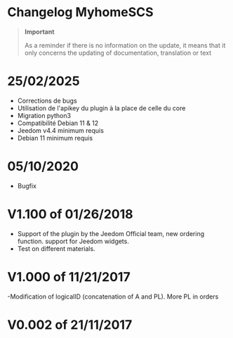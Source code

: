 # Changelog MyhomeSCS

>**Important**
>
>As a reminder if there is no information on the update, it means that it only concerns the updating of documentation, translation or text

# 25/02/2025

- Corrections de bugs
- Utilisation de l'apikey du plugin à la place de celle du core
- Migration python3
- Compatibilité Debian 11 & 12
- Jeedom v4.4 minimum requis
- Debian 11 minimum requis

# 05/10/2020

- Bugfix

# V1.100 of 01/26/2018

- Support of the plugin by the Jeedom Official team, new ordering function. support for Jeedom widgets.
- Test on different materials.

# V1.000 of 11/21/2017

-Modification of logicalID (concatenation of A and PL). More PL in orders

# V0.002 of 21/11/2017
